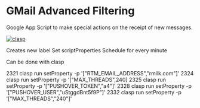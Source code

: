 # GMail Advanced Filtering

Google App Script to make special actions on the receipt of new messages.



[![clasp](https://img.shields.io/badge/built%20with-clasp-4285f4.svg)](https://github.com/google/clasp)


Creates new label
Set scriptProperties
Schedule for every minute

Can be done with clasp


2321  clasp run setProperty -p '["RTM_EMAIL_ADDRESS","rmilk.com"]'
 2324  clasp run setProperty -p '["MAX_THREADS",240]
 2325  clasp run setProperty -p '["PUSHOVER_TOKEN","a4"]'
 2328  clasp run setProperty -p '["PUSHOVER_USER","uStggdBnt5f9P"]'
 2332  clasp run setProperty -p '["MAX_THREADS","240"]'
